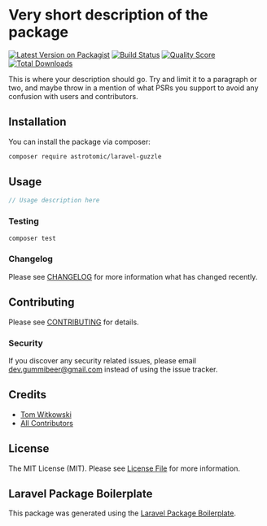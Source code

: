 # Very short description of the package

[![Latest Version on Packagist](https://img.shields.io/packagist/v/astrotomic/laravel-guzzle.svg?style=flat-square)](https://packagist.org/packages/astrotomic/laravel-guzzle)
[![Build Status](https://img.shields.io/travis/astrotomic/laravel-guzzle/master.svg?style=flat-square)](https://travis-ci.org/astrotomic/laravel-guzzle)
[![Quality Score](https://img.shields.io/scrutinizer/g/astrotomic/laravel-guzzle.svg?style=flat-square)](https://scrutinizer-ci.com/g/astrotomic/laravel-guzzle)
[![Total Downloads](https://img.shields.io/packagist/dt/astrotomic/laravel-guzzle.svg?style=flat-square)](https://packagist.org/packages/astrotomic/laravel-guzzle)

This is where your description should go. Try and limit it to a paragraph or two, and maybe throw in a mention of what PSRs you support to avoid any confusion with users and contributors.

## Installation

You can install the package via composer:

```bash
composer require astrotomic/laravel-guzzle
```

## Usage

``` php
// Usage description here
```

### Testing

``` bash
composer test
```

### Changelog

Please see [CHANGELOG](CHANGELOG.md) for more information what has changed recently.

## Contributing

Please see [CONTRIBUTING](CONTRIBUTING.md) for details.

### Security

If you discover any security related issues, please email dev.gummibeer@gmail.com instead of using the issue tracker.

## Credits

- [Tom Witkowski](https://github.com/astrotomic)
- [All Contributors](../../contributors)

## License

The MIT License (MIT). Please see [License File](LICENSE.md) for more information.

## Laravel Package Boilerplate

This package was generated using the [Laravel Package Boilerplate](https://laravelpackageboilerplate.com).